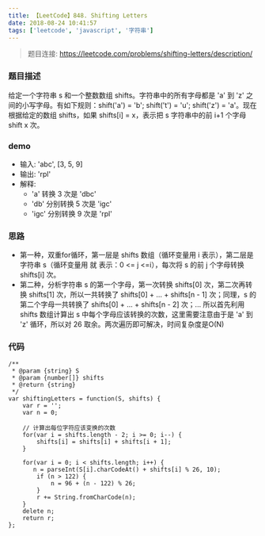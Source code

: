 ```yaml
---
title: 【LeetCode】848. Shifting Letters
date: 2018-08-24 10:41:57
tags: ['leetcode', 'javascript', '字符串']
---
```


> 题目连接: https://leetcode.com/problems/shifting-letters/description/

### 题目描述

给定一个字符串 s 和一个整数数组 shifts。字符串中的所有字母都是 'a' 到 'z' 之间的小写字母。有如下规则：shift('a') = 'b'; shift('t') = 'u'; shift('z') = 'a'。现在根据给定的数组 shifts，如果 shifts[i] = x，表示把 s 字符串中的前 i+1 个字母 shift x 次。

### demo

- 输入: 'abc', [3, 5, 9]
- 输出: 'rpl'
- 解释: 
	- 'a' 转换 3 次是 'dbc'
	- 'db' 分别转换 5 次是 'igc'
	- 'igc' 分别转换 9 次是 'rpl'

### 思路

- 第一种，双重for循环，第一层是 shifts 数组（循环变量用 i 表示），第二层是字符串 s（循环变量用 就
表示：0 <= j <=i），每次将 s 的前 j 个字母转换 shifts[i] 次。
- 第二种，分析字符串 s 的第一个字母，第一次转换 shifts[0] 次，第二次再转换 shifts[1] 次，所以一共转换了 shifts[0] + ... + shifts[n - 1] 次；同理，s 的第二个字母一共转换了 shifts[0] + ... + shifts[n - 2] 次；... 所以首先利用 shifts 数组计算出 s 中每个字母应该转换的次数，这里需要注意由于是 'a' 到 'z' 循环，所以对 26 取余。两次遍历即可解决，时间复杂度是O(N)

### 代码

```
/**
 * @param {string} S
 * @param {number[]} shifts
 * @return {string}
 */
var shiftingLetters = function(S, shifts) {
    var r = '';
    var n = 0;
    
    // 计算出每位字符应该变换的次数
    for(var i = shifts.length - 2; i >= 0; i--) {
        shifts[i] = shifts[i] + shifts[i + 1];
    }
    
    for(var i = 0; i < shifts.length; i++) {
       n = parseInt(S[i].charCodeAt() + shifts[i] % 26, 10);
        if (n > 122) {
            n = 96 + (n - 122) % 26;
        }
        r += String.fromCharCode(n);
    }
    delete n;
    return r;
};
```

